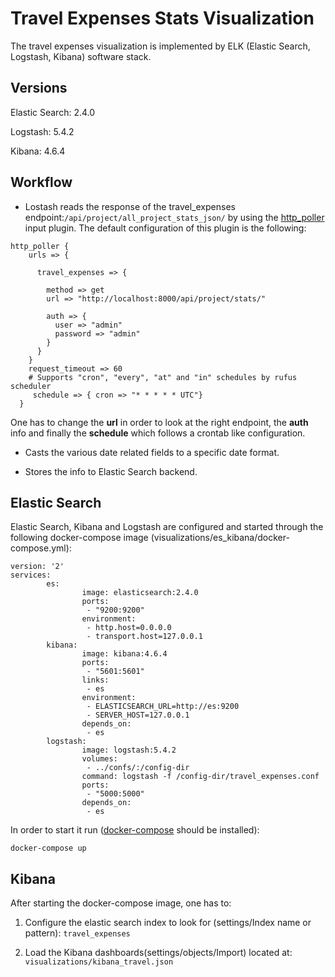 Travel Expenses Stats Visualization
===================================

The travel expenses visualization is implemented by ELK (Elastic Search, Logstash, Kibana) software stack.

Versions
--------

Elastic Search: 2.4.0

Logstash: 5.4.2

Kibana: 4.6.4

Workflow
--------

-	Lostash reads the response of the travel_expenses endpoint:`/api/project/all_project_stats_json/` by using the [http_poller](https://www.elastic.co/guide/en/logstash/current/plugins-inputs-http_poller.html) input plugin. The default configuration of this plugin is the following:

```
http_poller {
    urls => {

      travel_expenses => {

        method => get
        url => "http://localhost:8000/api/project/stats/"

        auth => {
          user => "admin"
          password => "admin"
        }
      }
    }
    request_timeout => 60
    # Supports "cron", "every", "at" and "in" schedules by rufus scheduler
     schedule => { cron => "* * * * * UTC"}
  }
```

One has to change the **url** in order to look at the right endpoint, the **auth** info and finally the **schedule** which follows a crontab like configuration.

-	Casts the various date related fields to a specific date format.

-	Stores the info to Elastic Search backend.

Elastic Search
--------------

Elastic Search, Kibana and Logstash are configured and started through the following docker-compose image (visualizations/es_kibana/docker-compose.yml):

```
version: '2'
services:
        es:
                image: elasticsearch:2.4.0
                ports:
                 - "9200:9200"
                environment:
                 - http.host=0.0.0.0
                 - transport.host=127.0.0.1
        kibana:
                image: kibana:4.6.4
                ports:
                 - "5601:5601"
                links:
                 - es
                environment:
                 - ELASTICSEARCH_URL=http://es:9200
                 - SERVER_HOST=127.0.0.1
                depends_on:
                 - es
        logstash:
                image: logstash:5.4.2
                volumes:
                 - ../confs/:/config-dir
                command: logstash -f /config-dir/travel_expenses.conf
                ports:
                 - "5000:5000"
                depends_on:
                 - es
```

In order to start it run ([docker-compose](https://docs.docker.com/compose/install/) should be installed):

`docker-compose up`

Kibana
------

After starting the docker-compose image, one has to:

1.	Configure the elastic search index to look for (settings/Index name or pattern): `travel_expenses`

2.	Load the Kibana dashboards(settings/objects/Import) located at: `visualizations/kibana_travel.json`
